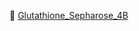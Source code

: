 🌟 [Glutathione_Sepharose_4B](https://www.sigmaaldrich.com/catalog/product/sigma/ge17075601?lang=en&region=US)

